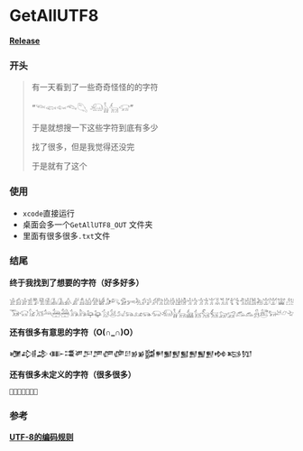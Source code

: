 # GetAllUTF8

**[Release](https://github.com/houkangzhu/GetAllUTF8/releases)**

### 开头

> 有一天看到了一些奇奇怪怪的的字符
>
> “𓆝𓆟𓆜𓆞𓆡 𓃰𓃱𓃲𓃟”
>
> 于是就想搜一下这些字符到底有多少
>
> 找了很多，但是我觉得还没完
>
> 于是就有了这个

### 使用

* `xcode`直接运行
* 桌面会多一个`GetAllUTF8_OUT` 文件夹
* 里面有很多很多`.txt`文件

### 结尾

**终于我找到了想要的字符（好多好多）**

```
𓀀𓀁𓀂𓀃𓀄𓀅𓀆𓀇𓀈𓀉𓀊𓀋𓀌𓀍𓀎𓀏𓀐𓀑𓀒𓀓𓀔𓀕𓀖𓀗𓀘𓀙𓀚𓀛𓀜𓀝𓀞𓀟𓀠𓀡𓀢𓀣𓀤𓀥𓀦𓀧𓀨𓀩𓀪𓀫𓀬𓀭𓀮𓀯𓀰𓀱
𓃞𓃟𓃠𓃡𓃢𓃣𓃤𓃥𓃦𓃧𓃨𓃩𓃪𓃫𓃬𓃭𓃮𓃯𓃰𓃱𓃲𓃳𓃴𓃵𓃶𓃷𓃸𓃹𓃺𓃻𓃼𓃽𓃾𓃿𓄀
```

**还有很多有意思的字符（O(∩_∩)O）**

```
𒁿𒂀𒂁𒂂𒂃𒂄𒂅𒂆𒂇𒂈𒂉𒂊𒂋𒂌𒂍𒂎𒂏𒂐𒂑𒂒𒂓𒂔𒂕𒂖
```

**还有很多未定义的字符（很多很多）**

```
󘆤󘆤󘆤󘆤󘆤󘆤󘆤
```

### 参考

[**UTF-8的编码规则**](https://baike.baidu.com/item/UTF-8/481798?fr=aladdin)

